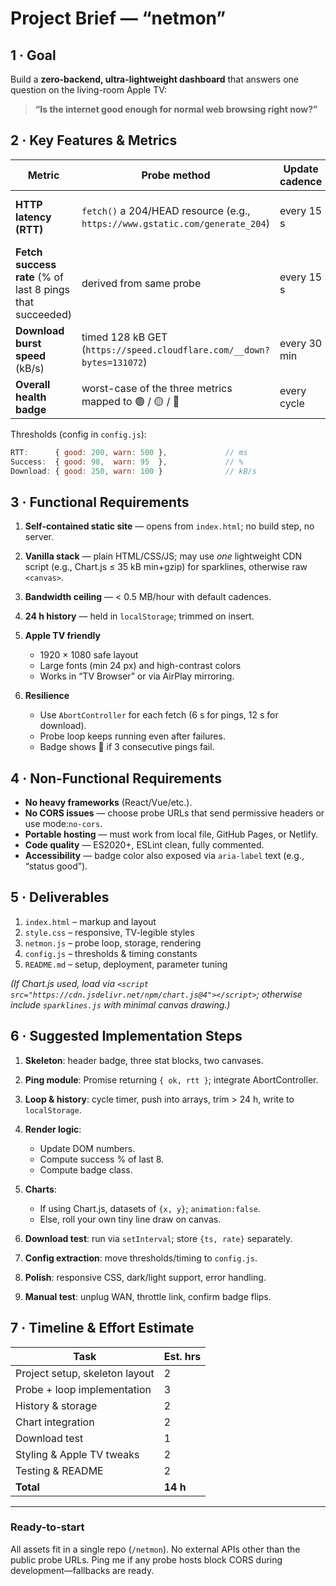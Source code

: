 # **Project Brief — “netmon”**

## 1 · Goal

Build a **zero-backend, ultra-lightweight dashboard** that answers one question on the living-room Apple TV:

> **“Is the internet good enough for normal web browsing right now?”**

## 2 · Key Features & Metrics

| Metric                                                    | Probe method                                                                 | Update cadence | Display                      |
| --------------------------------------------------------- | ---------------------------------------------------------------------------- | -------------- | ---------------------------- |
| **HTTP latency (RTT)**                                    | `fetch()` a 204/HEAD resource (e.g., `https://www.gstatic.com/generate_204`) | every 15 s     | live number + 24 h sparkline |
| **Fetch success rate** (% of last 8 pings that succeeded) | derived from same probe                                                      | every 15 s     | live number                  |
| **Download burst speed** (kB/s)                           | timed 128 kB GET (`https://speed.cloudflare.com/__down?bytes=131072`)        | every 30 min   | live number + 24 h sparkline |
| **Overall health badge**                                  | worst-case of the three metrics mapped to 🟢 / 🟡 / 🔴                       | every cycle    | colored chip at top          |

Thresholds (config in `config.js`):

```js
RTT:      { good: 200, warn: 500 },             // ms
Success:  { good: 98,  warn: 95  },             // %
Download: { good: 250, warn: 100 }              // kB/s
```

## 3 · Functional Requirements

1. **Self-contained static site** — opens from `index.html`; no build step, no server.
2. **Vanilla stack** — plain HTML/CSS/JS; may use *one* lightweight CDN script (e.g., Chart.js ≤ 35 kB min+gzip) for sparklines, otherwise raw `<canvas>`.
3. **Bandwidth ceiling** — < 0.5 MB/hour with default cadences.
4. **24 h history** — held in `localStorage`; trimmed on insert.
5. **Apple TV friendly**

   * 1920 × 1080 safe layout
   * Large fonts (min 24 px) and high-contrast colors
   * Works in “TV Browser” or via AirPlay mirroring.
6. **Resilience**

   * Use `AbortController` for each fetch (6 s for pings, 12 s for download).
   * Probe loop keeps running even after failures.
   * Badge shows 🔴 if 3 consecutive pings fail.

## 4 · Non-Functional Requirements

* **No heavy frameworks** (React/Vue/etc.).
* **No CORS issues** — choose probe URLs that send permissive headers or use mode:`no-cors`.
* **Portable hosting** — must work from local file, GitHub Pages, or Netlify.
* **Code quality** — ES2020+, ESLint clean, fully commented.
* **Accessibility** — badge color also exposed via `aria-label` text (e.g., “status good”).

## 5 · Deliverables

1. `index.html` – markup and layout
2. `style.css` – responsive, TV-legible styles
3. `netmon.js` – probe loop, storage, rendering
4. `config.js` – thresholds & timing constants
5. `README.md` – setup, deployment, parameter tuning

*(If Chart.js used, load via `<script src="https://cdn.jsdelivr.net/npm/chart.js@4"></script>`; otherwise include `sparklines.js` with minimal canvas drawing.)*

## 6 · Suggested Implementation Steps

1. **Skeleton**: header badge, three stat blocks, two canvases.
2. **Ping module**: Promise returning `{ ok, rtt }`; integrate AbortController.
3. **Loop & history**: cycle timer, push into arrays, trim > 24 h, write to `localStorage`.
4. **Render logic**:

   * Update DOM numbers.
   * Compute success % of last 8.
   * Compute badge class.
5. **Charts**:

   * If using Chart.js, datasets of `{x, y}`; `animation:false`.
   * Else, roll your own tiny line draw on canvas.
6. **Download test**: run via `setInterval`; store `{ts, rate}` separately.
7. **Config extraction**: move thresholds/timing to `config.js`.
8. **Polish**: responsive CSS, dark/light support, error handling.
9. **Manual test**: unplug WAN, throttle link, confirm badge flips.

## 7 · Timeline & Effort Estimate

| Task                           | Est. hrs |
| ------------------------------ | -------- |
| Project setup, skeleton layout | 2        |
| Probe + loop implementation    | 3        |
| History & storage              | 2        |
| Chart integration              | 2        |
| Download test                  | 1        |
| Styling & Apple TV tweaks      | 2        |
| Testing & README               | 2        |
| **Total**                      | **14 h** |

---

### Ready-to-start

All assets fit in a single repo (`/netmon`).  No external APIs other than the public probe URLs.  Ping me if any probe hosts block CORS during development—fallbacks are ready.


